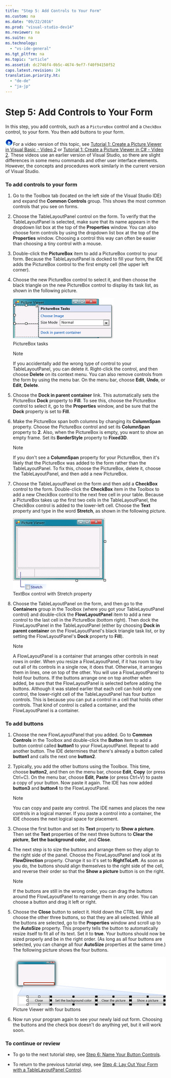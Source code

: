 ```yaml
---
title: "Step 5: Add Controls to Your Form"
ms.custom: na
ms.date: "09/22/2016"
ms.prod: "visual-studio-dev14"
ms.reviewer: na
ms.suite: na
ms.technology: 
  - "vs-ide-general"
ms.tgt_pltfrm: na
ms.topic: "article"
ms.assetid: dc2746f4-0b5c-4674-9ef7-f40f94150f52
caps.latest.revision: 24
translation.priority.ht: 
  - "de-de"
  - "ja-jp"
---
```

# Step 5: Add Controls to Your Form
In this step, you add controls, such as a `PictureBox` control and a `CheckBox` control, to your form. You then add buttons to your form.  
  
 ![link to video](../vs140/media/playvideo.gif "PlayVideo")For a video version of this topic, see [Tutorial 1: Create a Picture Viewer in Visual Basic - Video 2](http://go.microsoft.com/fwlink/?LinkId=205211) or [Tutorial 1: Create a Picture Viewer in C# - Video 2](http://go.microsoft.com/fwlink/?LinkId=205200). These videos use an earlier version of Visual Studio, so there are slight differences in some menu commands and other user interface elements. However, the concepts and procedures work similarly in the current version of Visual Studio.  
  
### To add controls to your form  
  
1.  Go to the Toolbox tab (located on the left side of the Visual Studio IDE) and expand the **Common Controls** group. This shows the most common controls that you see on forms.  
  
2.  Choose the TableLayoutPanel control on the form. To verify that the TableLayoutPanel is selected, make sure that its name appears in the dropdown list box at the top of the **Properties** window. You can also choose form controls by using the dropdown list box at the top of the **Properties** window. Choosing a control this way can often be easier than choosing a tiny control with a mouse.  
  
3.  Double-click the **PictureBox** item to add a PictureBox control to your form. Because the TableLayoutPanel is docked to fill your form, the IDE adds the PictureBox control to the first empty cell (the upper left corner).  
  
4.  Choose the new PictureBox control to select it, and then choose the black triangle on the new PictureBox control to display its task list, as shown in the following picture.  
  
     ![PictureBox tasks](../vs140/media/express_pictureboxtasks.png "Express_PictureBoxTasks")  
PictureBox tasks  
  
    > [!NOTE]
    >  If you accidentally add the wrong type of control to your TableLayoutPanel, you can delete it. Right-click the control, and then choose **Delete** on its context menu. You can also remove controls from the form by using the menu bar. On the menu bar, choose **Edit**, **Undo**, or **Edit**, **Delete**.  
  
5.  Choose the **Dock in parent container** link. This automatically sets the PictureBox **Dock** property to **Fill**. To see this, choose the PictureBox control to select it, go to the **Properties** window, and be sure that the **Dock** property is set to **Fill**.  
  
6.  Make the PictureBox span both columns by changing its **ColumnSpan** property. Choose the PictureBox control and set its **ColumnSpan** property to **2**. Also, when the PictureBox is empty, you want to show an empty frame. Set its **BorderStyle** property to **Fixed3D**.  
  
    > [!NOTE]
    >  If you don't see a **ColumnSpan** property for your PictureBox, then it's likely that the PictureBox was added to the form rather than the TableLayoutPanel. To fix this, choose the PictureBox, delete it, choose the TableLayoutPanel, and then add a new PictureBox.  
  
7.  Choose the TableLayoutPanel on the form and then add a **CheckBox** control to the form. Double-click the **CheckBox** item in the Toolbox to add a new CheckBox control to the next free cell in your table. Because a PictureBox takes up the first two cells in the TableLayoutPanel, the CheckBox control is added to the lower-left cell. Choose the **Text** property and type in the word **Stretch**, as shown in the following picture.  
  
     ![TextBox control with Stretch property](../vs140/media/express_pictureviewercheckbox.png "Express_PictureViewerCheckbox")  
TextBox control with Stretch property  
  
8.  Choose the TableLayoutPanel on the form, and then go to the **Containers** group in the Toolbox (where you got your TableLayoutPanel control) and double-click the **FlowLayoutPanel** item to add a new control to the last cell in the PictureBox (bottom right). Then dock the FlowLayoutPanel in the TableLayoutPanel (either by choosing **Dock in parent container** on the FlowLayoutPanel's black triangle task list, or by setting the FlowLayoutPanel's **Dock** property to **Fill**).  
  
    > [!NOTE]
    >  A FlowLayoutPanel is a container that arranges other controls in neat rows in order. When you resize a FlowLayoutPanel, if it has room to lay out all of its controls in a single row, it does that. Otherwise, it arranges them in lines, one on top of the other. You will use a FlowLayoutPanel to hold four buttons. If the buttons arrange one on top another when added, be sure that the FlowLayoutPanel is selected before adding the buttons. Although it was stated earlier that each cell can hold only one control, the lower-right cell of the TableLayoutPanel has four button controls. This is because you can put a control in a cell that holds other controls. That kind of control is called a container, and the FlowLayoutPanel is a container.  
  
### To add buttons  
  
1.  Choose the new FlowLayoutPanel that you added. Go to **Common Controls** in the Toolbox and double-click the **Button** item to add a button control called **button1** to your FlowLayoutPanel. Repeat to add another button. The IDE determines that there's already a button called **button1** and calls the next one **button2**.  
  
2.  Typically, you add the other buttons using the Toolbox. This time, choose **button2**, and then on the menu bar, choose **Edit**, **Copy** (or press Ctrl+C). On the menu bar, choose **Edit**, **Paste** (or press Ctrl+V) to paste a copy of your button. Now paste it again. The IDE has now added **button3** and **button4** to the FlowLayoutPanel.  
  
    > [!NOTE]
    >  You can copy and paste any control. The IDE names and places the new controls in a logical manner. If you paste a control into a container, the IDE chooses the next logical space for placement.  
  
3.  Choose the first button and set its **Text** property to **Show a picture**. Then set the **Text** properties of the next three buttons to **Clear the picture**, **Set the background color**, and **Close**.  
  
4.  The next step is to size the buttons and arrange them so they align to the right side of the panel. Choose the FlowLayoutPanel and look at its **FlowDirection** property. Change it so it's set to **RightToLeft**. As soon as you do, the buttons should align themselves to the right side of the cell, and reverse their order so that the **Show a picture** button is on the right.  
  
    > [!NOTE]
    >  If the buttons are still in the wrong order, you can drag the buttons around the FlowLayoutPanel to rearrange them in any order. You can choose a button and drag it left or right.  
  
5.  Choose the **Close** button to select it. Hold down the CTRL key and choose the other three buttons, so that they are all selected. While all the buttons are selected, go to the **Properties** window and scroll up to the **AutoSize** property. This property tells the button to automatically resize itself to fit all of its text. Set it to **true**. Your buttons should now be sized properly and be in the right order. (As long as all four buttons are selected, you can change all four **AutoSize** properties at the same time.) The following picture shows the four buttons.  
  
     ![Picture Viewer with four buttons](../vs140/media/express_autosize.png "Express_AutoSize")  
Picture Viewer with four buttons  
  
6.  Now run your program again to see your newly laid out form. Choosing the buttons and the check box doesn't do anything yet, but it will work soon.  
  
### To continue or review  
  
-   To go to the next tutorial step, see [Step 6: Name Your Button Controls](../vs140/step-6--name-your-button-controls.md).  
  
-   To return to the previous tutorial step, see [Step 4: Lay Out Your Form with a TableLayoutPanel Control](../vs140/step-4--lay-out-your-form-with-a-tablelayoutpanel-control.md).